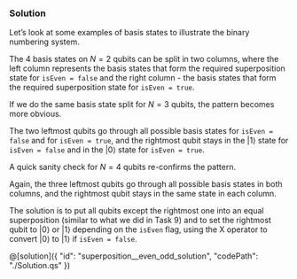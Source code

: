 ### Solution

Let’s look at some examples of basis states to illustrate the binary numbering system. 

The 4 basis states on $N = 2$ qubits can be split in two columns, where the left column represents the basis states that form the required superposition state for `isEven = false` and the right column - the basis states that form the required superposition state for `isEven = true`.
 
If we do the same basis state split for $N = 3$ qubits, the pattern becomes more obvious.

The two leftmost qubits go through all possible basis states for `isEven = false` and for `isEven = true`, and the rightmost qubit stays in the $|1\rangle$ state for `isEven = false` and in the $|0\rangle$ state for `isEven = true`. 

A quick sanity check for $N = 4$ qubits re-confirms the pattern.
 
Again, the three leftmost qubits go through all possible basis states in both columns, and the rightmost qubit stays in the same state in each column. 

The solution is to put all qubits except the rightmost one into an equal superposition (similar to what we did in Task 9) and to set the rightmost qubit to $|0\rangle$ or $|1\rangle$ depending on the `isEven` flag, using the X operator to convert $|0\rangle$ to $|1\rangle$ if `isEven = false`.
 

@[solution]({
    "id": "superposition__even_odd_solution",
    "codePath": "./Solution.qs"
})
